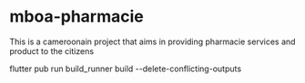 # mboa-pharmacie
This is a cameroonain project that aims in providing pharmacie services and product to the citizens

flutter pub run build_runner build --delete-conflicting-outputs

